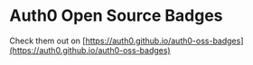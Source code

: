 # Auth0 Open Source Badges


Check them out on [https://auth0.github.io/auth0-oss-badges](https://auth0.github.io/auth0-oss-badges)
